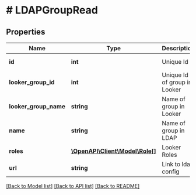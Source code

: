 # # LDAPGroupRead

## Properties

Name | Type | Description | Notes
------------ | ------------- | ------------- | -------------
**id** | **int** | Unique Id | [optional] [readonly]
**looker_group_id** | **int** | Unique Id of group in Looker | [optional] [readonly]
**looker_group_name** | **string** | Name of group in Looker | [optional] [readonly]
**name** | **string** | Name of group in LDAP | [optional] [readonly]
**roles** | [**\OpenAPI\Client\Model\Role[]**](Role.md) | Looker Roles | [optional] [readonly]
**url** | **string** | Link to ldap config | [optional] [readonly]

[[Back to Model list]](../../README.md#models) [[Back to API list]](../../README.md#endpoints) [[Back to README]](../../README.md)
